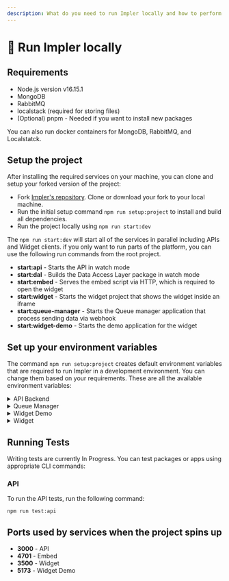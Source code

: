 ```yaml
---
description: What do you need to run Impler locally and how to perform the setup?
---
```


# 💎 Run Impler locally

## Requirements

* Node.js version v16.15.1
* MongoDB
* RabbitMQ
* localstack (required for storing files)
* (Optional) pnpm - Needed if you want to install new packages

You can also run docker containers for MongoDB, RabbitMQ, and Localstatck.

## Setup the project

After installing the required services on your machine, you can clone and setup your forked version of the project:

* Fork [Impler's repository](https://github.com/implerhq/impler.io). Clone or download your fork to your local machine.
* Run the initial setup command `npm run setup:project` to install and build all dependencies.
* Run the project locally using `npm run start:dev`

The `npm run start:dev` will start all of the services in parallel including APIs and Widget clients. if you only want to run parts of the platform, you can use the following run commands from the root project.

* **start:api** - Starts the API in watch mode
* **start:dal** - Builds the Data Access Layer package in watch mode
* **start:embed** - Serves the embed script via HTTP, which is required to open the widget
* **start:widget** - Starts the widget project that shows the widget inside an iframe
* **start:queue-manager** - Starts the Queue manager application that process sending data via webhook
* **start:widget-demo** - Starts the demo application for the widget

## Set up your environment variables

The command `npm run setup:project` creates default environment variables that are required to run Impler in a development environment. You can change them based on your requirements. These are all the available environment variables:

<details>

<summary>API Backend</summary>

* `NODE_ENV` - The environment of the app. Possible values are: dev, prod, and local
* `PORT` - The port on which the API backend should run
* `FRONT_BASE_URL` - The base URL on which your widget is available. (e.g. widget.impler.io)
* `RABBITMQ_CONN_URL` - The URL of your RabbitMQ instance
* `MONGO_URL` - The URL of your MongoDB instance
* `S3_LOCALSTACK` - The AWS endpoint for the S3 Bucket required for storing various media
* `S3_REGION` - The AWS region of the S3 Bucket
* `S3_BUCKET_NAME` - The name of the S3 Bucket
* `ACCESS-KEY` - Optional key to secure APIs

</details>

<details>

<summary>Queue Manager</summary>

* `NODE_ENV` - The environment of the app. Possible values are: dev, prod, and local
* `RABBITMQ_CONN_URL` - The URL of your RabbitMQ instance
* `MONGO_URL` - The URL of your MongoDB instance

</details>

<details>

<summary>Widget Demo</summary>

* `VITE_PROJECT_ID` - ID of the project created from API
* `VITE_ACCESS_TOKEN` - Optional token if APIs are secured
* `VITE_TEMPLATE` - Optional Template ID or Code to select template by default

</details>

<details>

<summary>Widget</summary>

* `REACT_APP_API_URL` - The URL of API

</details>

## Running Tests

Writing tests are currently In Progress. You can test packages or apps using appropriate CLI commands:

### API

To run the API tests, run the following command:

```
npm run test:api
```

## Ports used by services when the project spins up

* **3000** - API
* **4701** - Embed
* **3500** - Widget
* **5173** - Widget Demo
